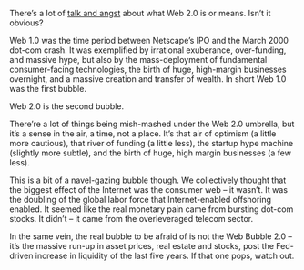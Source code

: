 There’s a lot of [talk and angst](http://blogs.zdnet.com/ip-telephony/?p=805) about what Web 2.0 is or means. Isn’t it obvious?

Web 1.0 was the time period between Netscape’s IPO and the March 2000 dot-com crash. It was exemplified by irrational exuberance, over-funding, and massive hype, but also by the mass-deployment of fundamental consumer-facing technologies, the birth of huge, high-margin businesses overnight, and a massive creation and transfer of wealth. In short Web 1.0 was the first bubble.

Web 2.0 is the second bubble.

There’re a lot of things being mish-mashed under the Web 2.0 umbrella, but it’s a sense in the air, a time, not a place. It’s that air of optimism (a little more cautious), that river of funding (a little less), the startup hype machine (slightly more subtle), and the birth of huge, high margin businesses (a few less).

This is a bit of a navel-gazing bubble though. We collectively thought that the biggest effect of the Internet was the consumer web – it wasn’t. It was the doubling of the global labor force that Internet-enabled offshoring enabled. It seemed like the real monetary pain came from bursting dot-com stocks. It didn’t – it came from the overleveraged telecom sector.

In the same vein, the real bubble to be afraid of is not the Web Bubble 2.0 – it’s the massive run-up in asset prices, real estate and stocks, post the Fed-driven increase in liquidity of the last five years. If that one pops, watch out.